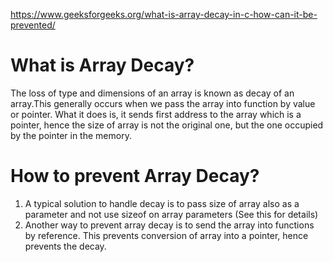 https://www.geeksforgeeks.org/what-is-array-decay-in-c-how-can-it-be-prevented/

# What is Array Decay? 
The loss of type and dimensions of an array is known as decay of an array.This generally occurs when we pass the array into function by value or pointer. What it does is, it sends first address to the array which is a pointer, hence the size of array is not the original one, but the one occupied by the pointer in the memory.

# How to prevent Array Decay? 
1. A typical solution to handle decay is to pass size of array also as a parameter and not use sizeof on array parameters (See this for details)
2. Another way to prevent array decay is to send the array into functions by reference. This prevents conversion of array into a pointer, hence prevents the decay.